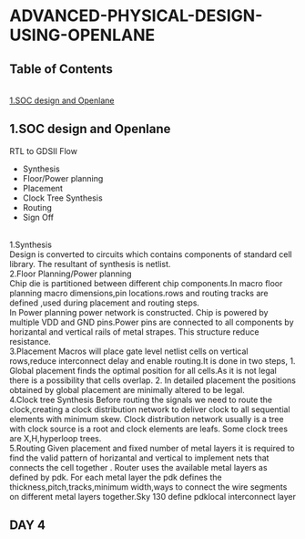 # ADVANCED-PHYSICAL-DESIGN-USING-OPENLANE
## Table of Contents
<br>[1.SOC design and Openlane]()<br>

## 1.SOC design and Openlane
RTL to GDSII Flow
- Synthesis
- Floor/Power planning
- Placement 
- Clock Tree Synthesis
- Routing
- Sign Off

<br>1.Synthesis
<br>Design is converted to circuits which contains components of standard cell library. The resultant of synthesis is netlist.
<br>2.Floor Planning/Power planning
<br>Chip die is partitioned between different chip components.In macro floor planning macro dimensions,pin locations.rows and routing tracks are defined ,used during placement and routing steps.
<br>In Power planning power network is constructed. Chip is powered by multiple VDD and GND pins.Power pins are connected to all components by horizantal and vertical rails of metal strapes. This structure reduce resistance.
<br>3.Placement
Macros will place gate level netlist cells on vertical rows,reduce interconnect delay and enable routing.It is done in two steps, 1. Global placement finds the optimal position for all cells.As it is not legal there is a possibility that cells overlap. 2. In detailed placement the positions obtained by global placement are minimally altered to be legal.
<br>4.Clock tree  Synthesis
Before routing the signals we need to route the clock,creating a clock distribution network to deliver clock to all sequential elements with minimum skew. Clock distribution network usually is a tree with clock source is a root and clock elements are leafs. Some clock trees are X,H,hyperloop trees.
<br>5.Routing
Given placement and fixed number of metal layers it is required to find the valid pattern of horizantal and vertical to implement nets that connects the cell together . Router uses the available metal layers as defined by pdk. For each metal layer the pdk defines the thickness,pitch,tracks,minimum width,ways to connect the wire segments on different metal layers together.Sky 130 define pdklocal interconnect layer

## DAY 4 

